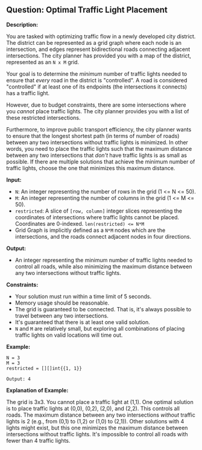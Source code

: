 ## Question: Optimal Traffic Light Placement

**Description:**

You are tasked with optimizing traffic flow in a newly developed city district. The district can be represented as a grid graph where each node is an intersection, and edges represent bidirectional roads connecting adjacent intersections. The city planner has provided you with a map of the district, represented as an `N x M` grid.

Your goal is to determine the *minimum* number of traffic lights needed to ensure that *every* road in the district is "controlled". A road is considered "controlled" if at least one of its endpoints (the intersections it connects) has a traffic light.

However, due to budget constraints, there are some intersections where you *cannot* place traffic lights. The city planner provides you with a list of these restricted intersections.

Furthermore, to improve public transport efficiency, the city planner wants to ensure that the longest shortest path (in terms of number of roads) between any two intersections without traffic lights is minimized. In other words, you need to place the traffic lights such that the maximum distance between any two intersections that *don't* have traffic lights is as small as possible. If there are multiple solutions that achieve the minimum number of traffic lights, choose the one that minimizes this maximum distance.

**Input:**

*   `N`: An integer representing the number of rows in the grid (1 <= N <= 50).
*   `M`: An integer representing the number of columns in the grid (1 <= M <= 50).
*   `restricted`: A slice of `[row, column]` integer slices representing the coordinates of intersections where traffic lights cannot be placed. Coordinates are 0-indexed.  `len(restricted) <= N*M`
*   Grid Graph is implicitly defined as a `N*M` nodes which are the intersections, and the roads connect adjacent nodes in four directions.

**Output:**

*   An integer representing the minimum number of traffic lights needed to control all roads, while also minimizing the maximum distance between any two intersections without traffic lights.

**Constraints:**

*   Your solution must run within a time limit of 5 seconds.
*   Memory usage should be reasonable.
*   The grid is guaranteed to be connected.  That is, it's always possible to travel between any two intersections.
*   It's guaranteed that there is at least one valid solution.
*   `N` and `M` are relatively small, but exploring all combinations of placing traffic lights on valid locations will time out.

**Example:**

```
N = 3
M = 3
restricted = [][]int{{1, 1}}

Output: 4
```

**Explanation of Example:**

The grid is 3x3.  You cannot place a traffic light at (1,1).  One optimal solution is to place traffic lights at (0,0), (0,2), (2,0), and (2,2). This controls all roads. The maximum distance between any two intersections *without* traffic lights is 2 (e.g., from (0,1) to (1,2) or (1,0) to (2,1)).  Other solutions with 4 lights might exist, but this one minimizes the maximum distance between intersections without traffic lights. It's impossible to control all roads with fewer than 4 traffic lights.
